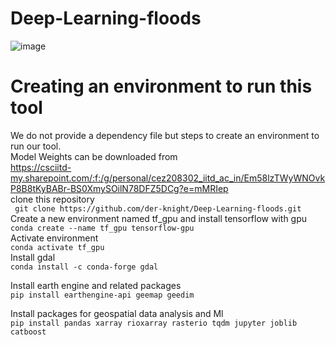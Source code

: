 # Deep-Learning-floods
![image](https://github.com/der-knight/Deep-Learning-floods/blob/main/Images/Methodology%20flood.jpg)
# Creating an environment to run this tool    
We do not provide a dependency file but steps to create an environment to run our tool.   
Model Weights can be downloaded from  
https://csciitd-my.sharepoint.com/:f:/g/personal/cez208302_iitd_ac_in/Em58lzTWyWNOvkP8B8tKyBABr-BS0XmySOilN78DFZ5DCg?e=mMRIep  
clone this repository   
```` git clone https://github.com/der-knight/Deep-Learning-floods.git````    
Create a new environment named tf_gpu and install tensorflow with gpu      
````conda create --name tf_gpu tensorflow-gpu   ````  
Activate environment  
````conda activate tf_gpu  ````  
Install gdal  
````conda install -c conda-forge gdal  ````  

Install earth engine and related packages  
````pip install earthengine-api geemap geedim  ````  

Install packages for geospatial data analysis and Ml  
````pip install pandas xarray rioxarray rasterio tqdm jupyter joblib catboost  ````

